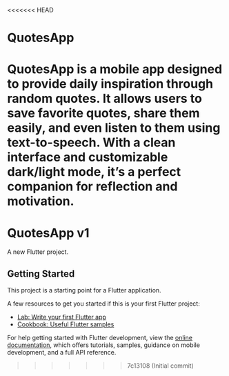 <<<<<<< HEAD
# QuotesApp
QuotesApp is a mobile app designed to provide daily inspiration through random quotes. It allows users to save favorite quotes, share them easily, and even listen to them using text-to-speech. With a clean interface and customizable dark/light mode, it’s a perfect companion for reflection and motivation.
=======
# QuotesApp v1

A new Flutter project.

## Getting Started

This project is a starting point for a Flutter application.

A few resources to get you started if this is your first Flutter project:

- [Lab: Write your first Flutter app](https://docs.flutter.dev/get-started/codelab)
- [Cookbook: Useful Flutter samples](https://docs.flutter.dev/cookbook)

For help getting started with Flutter development, view the
[online documentation](https://docs.flutter.dev/), which offers tutorials,
samples, guidance on mobile development, and a full API reference.
>>>>>>> 7c13108 (Initial commit)
